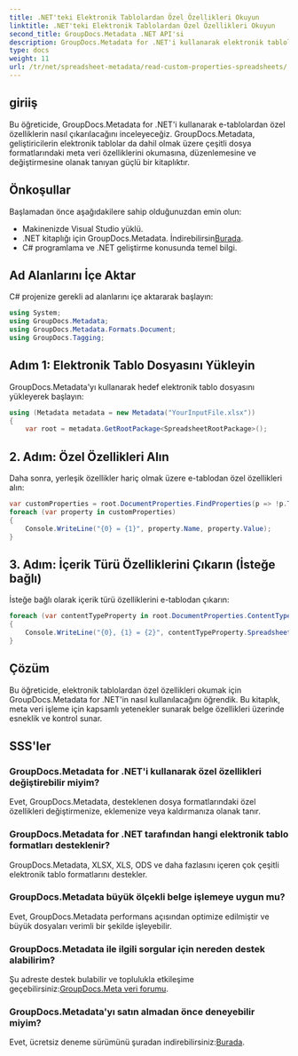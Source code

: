```yaml
---
title: .NET'teki Elektronik Tablolardan Özel Özellikleri Okuyun
linktitle: .NET'teki Elektronik Tablolardan Özel Özellikleri Okuyun
second_title: GroupDocs.Metadata .NET API'si
description: GroupDocs.Metadata for .NET'i kullanarak elektronik tablolardan özel özellikleri nasıl çıkaracağınızı öğrenin. .NET uygulamalarınızda meta veri işlemeyi geliştirin.
type: docs
weight: 11
url: /tr/net/spreadsheet-metadata/read-custom-properties-spreadsheets/
---
```

## giriiş
Bu öğreticide, GroupDocs.Metadata for .NET'i kullanarak e-tablolardan özel özelliklerin nasıl çıkarılacağını inceleyeceğiz. GroupDocs.Metadata, geliştiricilerin elektronik tablolar da dahil olmak üzere çeşitli dosya formatlarındaki meta veri özelliklerini okumasına, düzenlemesine ve değiştirmesine olanak tanıyan güçlü bir kitaplıktır.
## Önkoşullar
Başlamadan önce aşağıdakilere sahip olduğunuzdan emin olun:
- Makinenizde Visual Studio yüklü.
-  .NET kitaplığı için GroupDocs.Metadata. İndirebilirsin[Burada](https://releases.groupdocs.com/metadata/net/).
- C# programlama ve .NET geliştirme konusunda temel bilgi.

## Ad Alanlarını İçe Aktar
C# projenize gerekli ad alanlarını içe aktararak başlayın:
```csharp
using System;
using GroupDocs.Metadata;
using GroupDocs.Metadata.Formats.Document;
using GroupDocs.Tagging;
```
## Adım 1: Elektronik Tablo Dosyasını Yükleyin
GroupDocs.Metadata'yı kullanarak hedef elektronik tablo dosyasını yükleyerek başlayın:
```csharp
using (Metadata metadata = new Metadata("YourInputFile.xlsx"))
{
    var root = metadata.GetRootPackage<SpreadsheetRootPackage>();
```
## 2. Adım: Özel Özellikleri Alın
Daha sonra, yerleşik özellikler hariç olmak üzere e-tablodan özel özellikleri alın:
```csharp
var customProperties = root.DocumentProperties.FindProperties(p => !p.Tags.Contains(Tags.Document.BuiltIn));
foreach (var property in customProperties)
{
    Console.WriteLine("{0} = {1}", property.Name, property.Value);
}
```
## 3. Adım: İçerik Türü Özelliklerini Çıkarın (İsteğe bağlı)
İsteğe bağlı olarak içerik türü özelliklerini e-tablodan çıkarın:
```csharp
foreach (var contentTypeProperty in root.DocumentProperties.ContentTypeProperties.ToList())
{
    Console.WriteLine("{0}, {1} = {2}", contentTypeProperty.SpreadsheetPropertyType, contentTypeProperty.Name, contentTypeProperty.SpreadsheetPropertyValue);
}
```

## Çözüm
Bu öğreticide, elektronik tablolardan özel özellikleri okumak için GroupDocs.Metadata for .NET'in nasıl kullanılacağını öğrendik. Bu kitaplık, meta veri işleme için kapsamlı yetenekler sunarak belge özellikleri üzerinde esneklik ve kontrol sunar.

## SSS'ler
### GroupDocs.Metadata for .NET'i kullanarak özel özellikleri değiştirebilir miyim?
Evet, GroupDocs.Metadata, desteklenen dosya formatlarındaki özel özellikleri değiştirmenize, eklemenize veya kaldırmanıza olanak tanır.
### GroupDocs.Metadata for .NET tarafından hangi elektronik tablo formatları desteklenir?
GroupDocs.Metadata, XLSX, XLS, ODS ve daha fazlasını içeren çok çeşitli elektronik tablo formatlarını destekler.
### GroupDocs.Metadata büyük ölçekli belge işlemeye uygun mu?
Evet, GroupDocs.Metadata performans açısından optimize edilmiştir ve büyük dosyaları verimli bir şekilde işleyebilir.
### GroupDocs.Metadata ile ilgili sorgular için nereden destek alabilirim?
 Şu adreste destek bulabilir ve toplulukla etkileşime geçebilirsiniz:[GroupDocs.Meta veri forumu](https://forum.groupdocs.com/c/metadata/14).
### GroupDocs.Metadata'yı satın almadan önce deneyebilir miyim?
 Evet, ücretsiz deneme sürümünü şuradan indirebilirsiniz:[Burada](https://releases.groupdocs.com/).